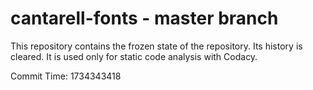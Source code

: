 # cantarell-fonts - master branch

This repository contains the frozen state of the repository.
Its history is cleared. It is used only for static code
analysis with Codacy.

Commit Time: 1734343418